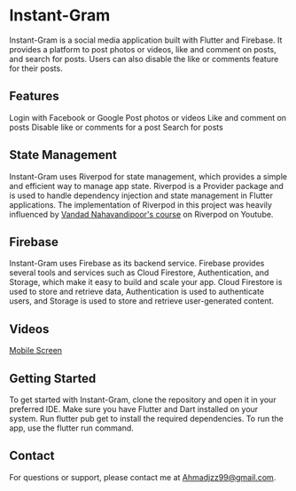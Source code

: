 # Instant-Gram
Instant-Gram is a social media application built with Flutter and Firebase. It provides a platform to post photos or videos, like and comment on posts, and search for posts. Users can also disable the like or comments feature for their posts.

## Features
Login with Facebook or Google
Post photos or videos
Like and comment on posts
Disable like or comments for a post
Search for posts
## State Management
Instant-Gram uses Riverpod for state management, which provides a simple and efficient way to manage app state. Riverpod is a Provider package and is used to handle dependency injection and state management in Flutter applications.
The implementation of Riverpod in this project was heavily influenced by [Vandad Nahavandipoor's course](https://www.youtube.com/watch?v=vtGCteFYs4M&t) on Riverpod on Youtube.

## Firebase
Instant-Gram uses Firebase as its backend service. Firebase provides several tools and services such as Cloud Firestore, Authentication, and Storage, which make it easy to build and scale your app. Cloud Firestore is used to store and retrieve data, Authentication is used to authenticate users, and Storage is used to store and retrieve user-generated content.

## Videos
[Mobile Screen](https://drive.google.com/file/d/1oNVSsWxCU3ihrKa13k5-tLIqNkGvZIz0/view?usp=share_link)

## Getting Started
To get started with Instant-Gram, clone the repository and open it in your preferred IDE. Make sure you have Flutter and Dart installed on your system. Run flutter pub get to install the required dependencies. To run the app, use the flutter run command.

## Contact
For questions or support, please contact me at Ahmadjzz99@gmail.com.
